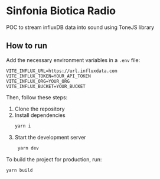# Sinfonia Biotica Radio

POC to stream influxDB data into sound using ToneJS library

## How to run

Add the necessary environment variables in a `.env` file:

```env
VITE_INFLUX_URL=https://url.influxdata.com
VITE_INFLUX_TOKEN=YOUR_API_TOKEN
VITE_INFLUX_ORG=YOUR_ORG
VITE_INFLUX_BUCKET=YOUR_BUCKET
```

Then, follow these steps:

1. Clone the repository
2. Install dependencies
   ```bash
   yarn i
   ```
3. Start the development server
   ```bash
    yarn dev
    ```

To build the project for production, run:
   ```bash
   yarn build
   ```
